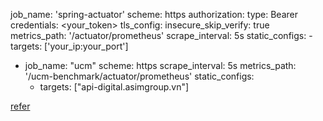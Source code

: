 job_name: 'spring-actuator'
  scheme: https
  authorization:
      type: Bearer
      credentials: <your_token>
  tls_config:
      insecure_skip_verify: true
  metrics_path: '/actuator/prometheus'
  scrape_interval: 5s
  static_configs:
    - targets: ['your_ip:your_port']

  - job_name: "ucm"
    scheme: https
    scrape_interval: 5s
    metrics_path: '/ucm-benchmark/actuator/prometheus'
    static_configs:
      - targets: ["api-digital.asimgroup.vn"]


[refer](https://prometheus.io/docs/prometheus/latest/configuration/configuration/)
